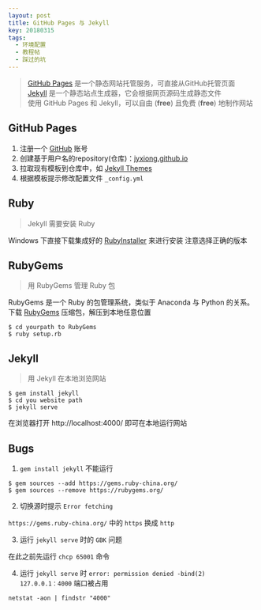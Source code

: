 ```yaml
---
layout: post
title: GitHub Pages 与 Jekyll
key: 20180315
tags: 
  - 环境配置
  - 教程帖
  - 踩过的坑
---
```


> [GitHub Pages](https://pages.github.com/) 是一个静态网站托管服务，可直接从GitHub托管页面  
> [Jekyll](https://jekyllrb.com/) 是一个静态站点生成器，它会根据网页源码生成静态文件  
> 使用 GitHub Pages 和 Jekyll，可以自由 (**free**) 且免费 (**free**) 地制作网站  

##  GitHub Pages
1. 注册一个 [GitHub](https://github.com/) 账号
2. 创建基于用户名的repository(仓库)：[jyxiong.github.io](https://github.com/jyxiong/jyxiong.github.io)
3. 拉取现有模板到仓库中，如 [Jekyll Themes](http://jekyllthemes.org/)
4. 根据模板提示修改配置文件 `_config.yml`

## Ruby
> Jekyll 需要安装 Ruby  

Windows 下直接下载集成好的 [RubyInstaller](https://rubyinstaller.org/downloads/) 来进行安装
注意选择正确的版本

## RubyGems
> 用 RubyGems 管理 Ruby 包  

RubyGems 是一个 Ruby 的包管理系统，类似于 Anaconda 与 Python 的关系。
下载 [RubyGems](https://rubygems.org/pages/download) 压缩包，解压到本地任意位置
```
$ cd yourpath to RubyGems
$ ruby setup.rb
```

## Jekyll
> 用 Jekyll 在本地浏览网站

```
$ gem install jekyll
$ cd you website path
$ jekyll serve
```
在浏览器打开 http://localhost:4000/ 即可在本地运行网站

## Bugs
1. `gem install jekyll` 不能运行
```
$ gem sources --add https://gems.ruby-china.org/ 
$ gem sources --remove https://rubygems.org/  
```
2. 切换源时提示 `Error fetching`  

`https://gems.ruby-china.org/` 中的 `https` 换成 `http`

3. 运行 `jekyll serve` 时的 `GBK` 问题

在此之前先运行 `chcp 65001` 命令  

4. 运行 `jekyll serve` 时 `error: permission denied -bind(2)`  
`127.0.0.1：4000` 端口被占用
```
netstat -aon | findstr "4000"
```

